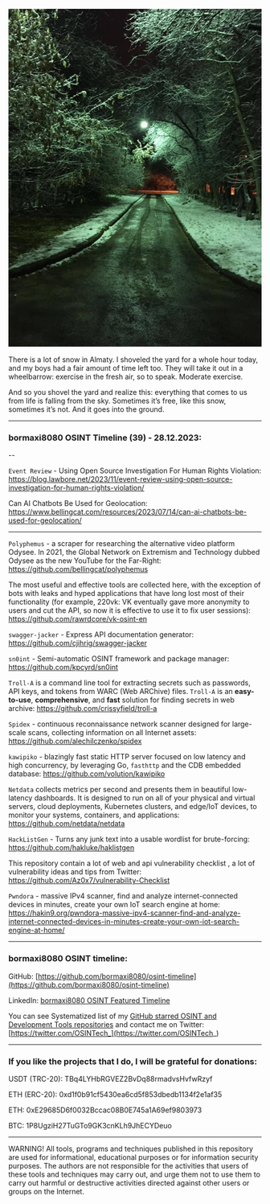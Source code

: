 ![alt text](img/39.jpg)

There is a lot of snow in Almaty. I shoveled the yard for a whole hour today, and my boys had a fair amount of time left too. They will take it out in a wheelbarrow: exercise in the fresh air, so to speak. Moderate exercise.
  
And so you shovel the yard and realize this: everything that comes to us from life is falling from the sky. Sometimes it’s free, like this snow, sometimes it’s not. And it goes into the ground.

----
### bormaxi8080 OSINT Timeline (39) - 28.12.2023:

--

```Event Review``` - Using Open Source Investigation For Human Rights Violation: https://blog.lawbore.net/2023/11/event-review-using-open-source-investigation-for-human-rights-violation/

Can AI Chatbots Be Used for Geolocation: https://www.bellingcat.com/resources/2023/07/14/can-ai-chatbots-be-used-for-geolocation/

----

```Polyphemus``` - a scraper for researching the alternative video platform Odysee. In 2021, the Global Network on Extremism and Technology dubbed Odysee as the new YouTube for the Far-Right: https://github.com/bellingcat/polyphemus

The most useful and effective tools are collected here, with the exception of bots with leaks and hyped applications that have long lost most of their functionality (for example, 220vk: VK eventually gave more anonymity to users and cut the API, so now it is effective to use it to fix user sessions): https://github.com/rawrdcore/vk-osint-en

```swagger-jacker``` - Express API documentation generator: https://github.com/cjihrig/swagger-jacker

```sn0int``` - Semi-automatic OSINT framework and package manager: https://github.com/kpcyrd/sn0int

```Troll-A``` is a command line tool for extracting secrets such as passwords, API keys, and tokens from WARC (Web ARChive) files. `Troll-A` is an **easy-to-use**, **comprehensive**, and **fast** solution for finding secrets in web archive: https://github.com/crissyfield/troll-a

```Spidex``` - continuous reconnaissance network scanner designed for large-scale scans, collecting information on all Internet assets: https://github.com/alechilczenko/spidex

```kawipiko``` - blazingly fast static HTTP server focused on low latency and high concurrency, by leveraging Go, `fasthttp` and the CDB embedded database: https://github.com/volution/kawipiko

```Netdata``` collects metrics per second and presents them in beautiful low-latency dashboards. It is designed to run on all of your physical and virtual servers, cloud deployments, Kubernetes clusters, and edge/IoT devices, to monitor your systems, containers, and applications: https://github.com/netdata/netdata

```HackListGen``` - Turns any junk text into a usable wordlist for brute-forcing: https://github.com/hakluke/haklistgen

This repository contain a lot of web and api vulnerability checklist , a lot of vulnerability ideas and tips from Twitter: https://github.com/Az0x7/vulnerability-Checklist

```Pwndora``` - massive IPv4 scanner, find and analyze internet-connected devices in minutes, create your own IoT search engine at home: https://hakin9.org/pwndora-massive-ipv4-scanner-find-and-analyze-internet-connected-devices-in-minutes-create-your-own-iot-search-engine-at-home/

----
### bormaxi8080 OSINT timeline:

GitHub: [https://github.com/bormaxi8080/osint-timeline](https://github.com/bormaxi8080/osint-timeline)

LinkedIn: [bormaxi8080 OSINT Featured Timeline](https://www.linkedin.com/in/osintech/details/featured/)

You can see Systematized list of my [GitHub starred OSINT and Development Tools repositories](https://github.com/bormaxi8080/github-starred-repos-builder/blob/main/starred_repos.md)
and contact me on Twitter: [https://twitter.com/OSINTech_](https://twitter.com/OSINTech_)

----
### If you like the projects that I do, I will be grateful for donations:

USDT (TRC-20): TBq4LYHbRGVEZ2BvDq88rmadvsHvfwRzyf

ETH (ERC-20): 0xd1f0b91cf5430ea6cd5f853dbedb1134f2e1af35

ETH: 0xE29685D6f0032Bccac08B0E745a1A69ef9803973

BTC: 1P8UgziH27TuGTo9GK3cnKLh9JhECYDeuo

----

WARNING! All tools, programs and techniques published in this repository are used for informational, educational purposes or for information security purposes. The authors are not responsible for the activities that users of these tools and techniques may carry out, and urge them not to use them to carry out harmful or destructive activities directed against other users or groups on the Internet.